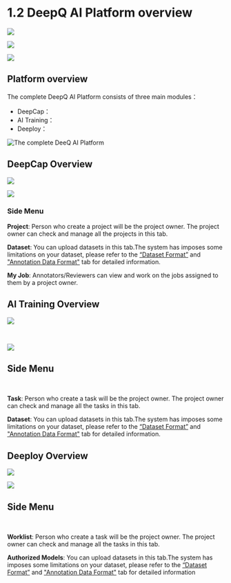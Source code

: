 # 1.2 DeepQ AI Platform overview

![](<../.gitbook/assets/1-2.1-300012 (2).png>)

![](<../.gitbook/assets/1-2.1-300011 (1).png>)

![](<../.gitbook/assets/image (232).png>)

## Platform overview

The complete DeepQ AI Platform consists of three main modules：

* DeepCap：
* AI Training：
* Deeploy：

![The complete DeeQ AI Platform](<../.gitbook/assets/image (221).png>)

## DeepCap Overview

![](../.gitbook/assets/1-2.1-300009.png)

![](../.gitbook/assets/1-2.1-300003.png)

### Side Menu

**Project**: Person who create a project will be the project owner. The project owner can check and manage all the projects in this tab.

**Dataset**: You can upload datasets in this tab.The system has imposes some limitations on your dataset, please refer to the [“Dataset Format”](https://app.gitbook.com/s/-LRpbrznmSNshCiwmSTG-3251841457/dataset/upload-dataset) and[ "Annotation Data Format"](https://app.gitbook.com/s/-LRpbrznmSNshCiwmSTG-3251841457/dataset/annotation-data-formats) tab for detailed information.

**My Job**: Annotators/Reviewers can view and work on the jobs assigned to them by a project owner.

## AI Training Overview

![](../.gitbook/assets/1-2.1-300008.png)

​

![](../.gitbook/assets/1-2.1-300002.png)

## Side Menu <a href="#side-menu" id="side-menu"></a>

‌

**Task**: Person who create a task will be the project owner. The project owner can check and manage all the tasks in this tab.‌

**Dataset**: You can upload datasets in this tab.The system has imposes some limitations on your dataset, please refer to the [“Dataset Format”](https://app.gitbook.com/s/-LRpbrznmSNshCiwmSTG-3251841457/dataset/upload-dataset) and ["Annotation Data Format"](https://app.gitbook.com/s/-LRpbrznmSNshCiwmSTG-3251841457/dataset/annotation-data-formats) tab for detailed information.

## Deeploy Overview

![](<../.gitbook/assets/image (68) (1) (1).png>)

![](<../.gitbook/assets/image (220).png>)

## Side Menu <a href="#side-menu" id="side-menu"></a>

‌

**Worklist**: Person who create a task will be the project owner. The project owner can check and manage all the tasks in this tab.‌

**Authorized Models**: You can upload datasets in this tab.The system has imposes some limitations on your dataset, please refer to the [“Dataset Format”](https://app.gitbook.com/s/-LRpbrznmSNshCiwmSTG-3251841457/dataset/upload-dataset) and ["Annotation Data Format"](https://app.gitbook.com/s/-LRpbrznmSNshCiwmSTG-3251841457/dataset/annotation-data-formats) tab for detailed information
